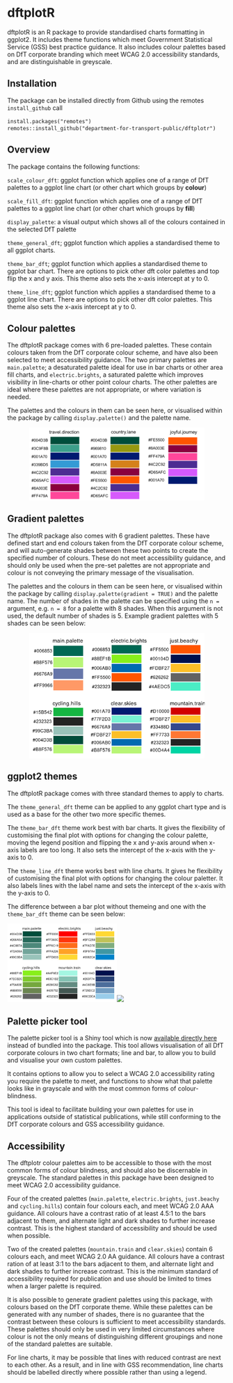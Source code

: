 
# dftplotR

dftplotR is an R package to provide standardised charts formatting in
ggplot2. It includes theme functions which meet Government Statistical
Service (GSS) best practice guidance. It also includes colour palettes
based on DfT corporate branding which meet WCAG 2.0 accessibility
standards, and are distinguishable in greyscale.

## Installation

The package can be installed directly from Github using the remotes
`install_github` call

    install.packages("remotes")
    remotes::install_github("department-for-transport-public/dftplotr")

## Overview

The package contains the following functions:

`scale_colour_dft`: ggplot function which applies one of a range of DfT
palettes to a ggplot line chart (or other chart which groups by
**colour**)

`scale_fill_dft`: ggplot function which applies one of a range of DfT
palettes to a ggplot line chart (or other chart which groups by
**fill**)

`display_palette`: a visual output which shows all of the colours
contained in the selected DfT palette

`theme_general_dft`; ggplot function which applies a standardised theme
to all ggplot charts.

`theme_bar_dft`; ggplot function which applies a standardised theme to
ggplot bar chart. There are options to pick other dft color palettes and
top flip the x and y axis. This theme also sets the x-axis intercept at
y to 0.

`theme_line_dft`; ggplot function which applies a standardised theme to
a ggplot line chart. There are options to pick other dft color palettes.
This theme also sets the x-axis intercept at y to 0.

## Colour palettes

The dftplotR package comes with 6 pre-loaded palettes. These contain
colours taken from the DfT corporate colour scheme, and have also been
selected to meet accessibility guidance. The two primary palettes are
`main.palette`; a desaturated palette ideal for use in bar charts or
other area fill charts, and `electric.brights`, a saturated palette
which improves visibility in line-charts or other point colour charts.
The other palettes are ideal where these palettes are not appropriate,
or where variation is needed.

The palettes and the colours in them can be seen here, or visualised
within the package by calling `display.palette()` and the palette name.

<img src="README_files/figure-gfm/unnamed-chunk-1-1.png" width="80%" style="display: block; margin: auto;" />

## Gradient palettes

The dftplotR package also comes with 6 gradient palettes. These have
defined start and end colours taken from the DfT corporate colour
scheme, and will auto-generate shades between these two points to create
the specified number of colours. These do not meet accessibility
guidance, and should only be used when the pre-set palettes are not
appropriate and colour is not conveying the primary message of the
visualisation.

The palettes and the colours in them can be seen here, or visualised
within the package by calling `display.palette(gradient = TRUE)` and the
palette name. The number of shades in the palette can be specified using
the `n =` argument, e.g. `n = 8` for a palette with 8 shades. When this
argument is not used, the default number of shades is 5. Example
gradient palettes with 5 shades can be seen below:

<img src="README_files/figure-gfm/unnamed-chunk-2-1.png" width="80%" style="display: block; margin: auto;" />

## ggplot2 themes

The dftplotR package comes with three standard themes to apply to
charts.

The `theme_general_dft` theme can be applied to any ggplot chart type
and is used as a base for the other two more specific themes.

The `theme_bar_dft` theme work best with bar charts. It gives the
flexibility of customising the final plot with options for changing the
colour palette, moving the legend position and flipping the x and y-axis
around when x-axis labels are too long. It also sets the intercept of
the x-axis with the y-axis to 0.

The `theme_line_dft` theme works best with line charts. It gives he
flexibility of customising the final plot with options for changing the
colour paletter. It also labels lines with the label name and sets the
intercept of the x-axis with the y-axis to 0.

The difference between a bar plot without themeing and one with the
`theme_bar_dft` theme can be seen below:

<img src="README_files/figure-gfm/unnamed-chunk-3-1.png" width="50%" /><img src="README_files/figure-gfm/unnamed-chunk-3-2.png" width="50%" />

## Palette picker tool

The palette picker tool is a Shiny tool which is now [available directly
here](https://rstudio-connect/palette_picker/) instead of bundled into the package. This tool allows
visualisation of all DfT corporate colours in two chart formats; line
and bar, to allow you to build and visualise your own custom palettes.

It contains options to allow you to select a WCAG 2.0 accessibility
rating you require the palette to meet, and functions to show what that
palette looks like in grayscale and with the most common forms of
colour-blindness.

This tool is ideal to facilitate building your own palettes for use in
applications outside of statistical publications, while still conforming
to the DfT corporate colours and GSS accessibility guidance.

## Accessibility

The dftplotr colour palettes aim to be accessible to those with the most
common forms of colour blindness, and should also be discernable in
greyscale. The standard palettes in this package have been designed to
meet WCAG 2.0 accessibility guidance.

Four of the created palettes (`main.palette`, `electric.brights`,
`just.beachy` and `cycling.hills`) contain four colours each, and meet
WCAG 2.0 AAA guidance. All colours have a contrast ratio of at least
4.5:1 to the bars adjacent to them, and alternate light and dark shades
to further increase contrast. This is the highest standard of
accessibility and should be used when possible.

Two of the created palettes (`mountain.train` and `clear.skies`) contain
6 colours each, and meet WCAG 2.0 AA guidance. All colours have a
contrast ration of at least 3:1 to the bars adjacent to them, and
alternate light and dark shades to further increase contrast. This is
the minimum standard of accessibility required for publication and use
should be limited to times when a larger palette is required.

It is also possible to generate gradient palettes using this package,
with colours based on the DfT corporate theme. While these palettes can
be generated with any number of shades, there is no guarantee that the
contrast between these colours is sufficient to meet accessibility
standards. These palettes should only be used in very limited
circumstances where colour is not the only means of distinguishing
different groupings and none of the standard palettes are suitable.

For line charts, it may be possible that lines with reduced contrast are
next to each other. As a result, and in line with GSS recommendation,
line charts should be labelled directly where possible rather than using
a legend.
